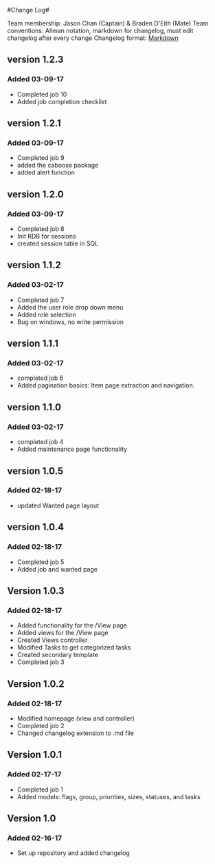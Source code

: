 #Change Log#

Team membership:  Jason Chan (Captain) & Braden D'Eith (Mate)
Team conventions: Allman notation, markdown for changelog, must edit changelog after every change
Changelog format: [Markdown](https://github.com/adam-p/markdown-here/wiki/Markdown-Cheatsheet) 

## version 1.2.3 ##

### Added 03-09-17 ###
- Completed job 10
- Added job completion checklist

## version 1.2.1 ##

### Added 03-09-17 ###
- Completed job 9
- added the caboose package
- added alert function

## version 1.2.0 ##

### Added 03-09-17 ###
- Completed job 8
- Init RDB for sessions
- created session table in SQL

## version 1.1.2 ##

### Added 03-02-17 ###
- Completed job 7
- Added the user role drop down menu
- Added role selection
- Bug on windows, no write permission

## version 1.1.1 ##

### Added 03-02-17 ###
- completed job 6
- Added pagination basics: Item page extraction and navigation.

## version 1.1.0 ##

### Added 03-02-17 ###
- completed job 4
- Added maintenance page functionality

## version 1.0.5 ##

### Added 02-18-17 ###
- updated Wanted page layout

## version 1.0.4 ##

### Added 02-18-17 ###
- Completed job 5
- Added job and wanted page

## Version 1.0.3 ##

### Added 02-18-17 ###
- Added functionality for the /View page
- Added views for the /View page
- Created Views controller
- Modified Tasks to get categorized tasks
- Created secondary template
- Completed job 3

## Version 1.0.2 ##

### Added 02-18-17 ###
- Modified homepage (view and controller)
- Completed job 2
- Changed changelog extension to .md file

## Version 1.0.1 ##

### Added 02-17-17 ###
- Completed job 1
-  Added models: flags, group, priorities, sizes, statuses, and tasks

## Version 1.0 ##

### Added 02-16-17 ###
-  Set up repository and added changelog


